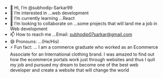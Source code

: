 - 👋 Hi, I’m @subhodip-Sarkar99
- 👀 I’m interested in ...web development
- 🌱 I’m currently learning ...React
- 💞️ I’m looking to collaborate on ...some projects that will land me a job in Web development
- 📫 How to reach me ...Email: subhodip07sarkar@gmail.com
- 😄 Pronouns: ...(He/His)
- ⚡ Fun fact: ... I am a commerce graduate who worked as an Ecommerce Associate for an International clothing brand. I was amazed to find out how the ecommerce portals work just through websites and thus I quit my job and pursued my dream to become one of the best web developer and create a website that will change the world

<!---
subhodip-Sarkar99/subhodip-Sarkar99 is a ✨ special ✨ repository because its `README.md` (this file) appears on your GitHub profile.
You can click the Preview link to take a look at your changes.
--->
